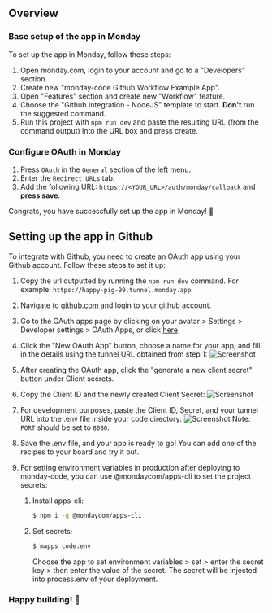 ## Overview

### Base setup of the app in Monday

To set up the app in Monday, follow these steps:

1. Open monday.com, login to your account and go to a "Developers" section.
2. Create new "monday-code Github Workflow Example App".
3. Open "Features" section and create new "Workflow" feature.
4. Choose the "Github Integration - NodeJS" template to start. **Don't** run the suggested command.
5. Run this project with `npm run dev` and paste the resulting URL (from the command output) into the URL box and press create.

### Configure OAuth in Monday

1. Press `OAuth` in the `General` section of the left menu.
2. Enter the `Redirect URLs` tab.
3. Add the following URL: `https://<YOUR_URL>/auth/monday/callback` and **press save**.

Congrats, you have successfully set up the app in Monday! 🎉

## Setting up the app in Github

To integrate with Github, you need to create an OAuth app using your Github account. Follow these steps to set it up:

1. Copy the url outputted by running the `npm run dev` command. For example: `https://happy-pig-99.tunnel.monday.app`.

2. Navigate to [github.com](https://github.com/) and login to your github account.

3. Go to the OAuth apps page by clicking on your avatar > Settings > Developer settings > OAuth Apps, or click [here](https://github.com/settings/developers).

4. Click the "New OAuth App" button, choose a name for your app, and fill in the details using the tunnel URL obtained from step 1:
   ![Screenshot](https://dapulse-res.cloudinary.com/image/upload/v1610367525/monday-apps-templates/github-node/Screen_Shot_2021-01-11_at_14.18.24.png)

5. After creating the OAuth app, click the "generate a new client secret" button under Client secrets.

6. Copy the Client ID and the newly created Client Secret:
   ![Screenshot](https://dapulse-res.cloudinary.com/image/upload/v1610369018/monday-apps-templates/github-node/Screen_Shot_2021-01-11_at_14.42.26.png)

7. For development purposes, paste the Client ID, Secret, and your tunnel URL into the .env file inside your code directory:
   ![Screenshot](https://dapulse-res.cloudinary.com/image/upload/v1689682643/github-monday-code-env-snapshot.png)
   Note: `PORT` should be set to `8080`.

8. Save the .env file, and your app is ready to go! You can add one of the recipes to your board and try it out.

9. For setting environment variables in production after deploying to monday-code, you can use @mondaycom/apps-cli to set the project secrets:
   1. Install apps-cli:
      ```bash
      $ npm i -g @mondaycom/apps-cli
      ```
   2. Set secrets:
      ```bash
      $ mapps code:env
      ```
      Choose the app to set environment variables > set > enter the secret key > then enter the value of the secret. The secret will be injected into process.env of your deployment.

### Happy building! 🎉
